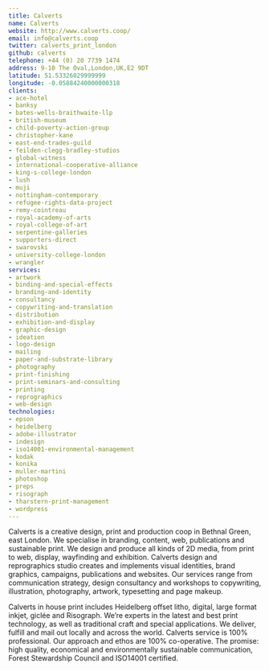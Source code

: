 ```yaml
---
title: Calverts
name: Calverts
website: http://www.calverts.coop/
email: info@calverts.coop
twitter: calverts_print_london
github: calverts
telephone: +44 (0) 20 7739 1474
address: 9-10 The Oval,London,UK,E2 9DT
latitude: 51.53326029999999
longitude: -0.05884240000000318
clients:
- ace-hotel
- banksy
- bates-wells-braithwaite-llp
- british-museum
- child-poverty-action-group
- christopher-kane
- east-end-trades-guild
- feilden-clegg-bradley-studios
- global-witness
- international-cooperative-alliance
- king-s-college-london
- lush
- muji
- nottingham-contemporary
- refugee-rights-data-project
- remy-cointreau
- royal-academy-of-arts
- royal-college-of-art
- serpentine-galleries
- supporters-direct
- swarovski
- university-college-london
- wrangler
services:
- artwork
- binding-and-special-effects
- branding-and-identity
- consultancy
- copywriting-and-translation
- distribution
- exhibition-and-display
- graphic-design
- ideation
- logo-design
- mailing
- paper-and-substrate-library
- photography
- print-finishing
- print-seminars-and-consulting
- printing
- reprographics
- web-design
technologies:
- epson
- heidelberg
- adobe-illustrator
- indesign
- iso14001-environmental-management
- kodak
- konika
- muller-martini
- photoshop
- preps
- risograph
- tharstern-print-management
- wordpress
---
```


Calverts is a creative design, print and production coop in Bethnal Green, east London. We specialise in branding, content, web, publications and sustainable print.
We design and produce all kinds of 2D media, from print to web, display, wayfinding and exhibition. 
Calverts design and reprographics studio creates and implements visual identities, brand graphics, campaigns, publications and websites. Our services range from communication strategy, design consultancy and workshops to copywriting, illustration, photography, artwork, typesetting and page makeup.   

Calverts in house print includes Heidelberg offset litho, digital, large format inkjet, giclée and Risograph. We’re experts in the latest and best print technology, as well as traditional craft and special applications. We deliver, fulfill and mail out locally and across the world.
Calverts service is 100% professional. Our approach and ethos are 100% co-operative. The promise: high quality, economical and environmentally sustainable communication, Forest Stewardship Council and ISO14001 certified.